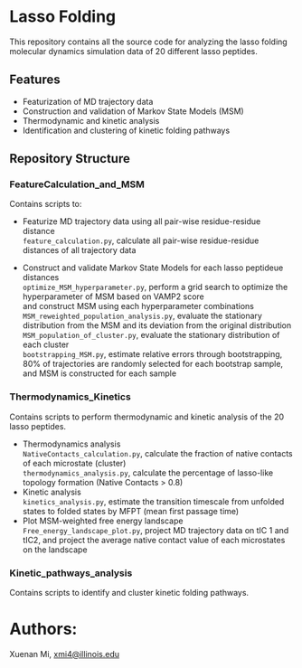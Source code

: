 # Lasso Folding

This repository contains all the source code for analyzing the lasso folding molecular dynamics simulation data of 20 different lasso peptides.

## Features

- Featurization of MD trajectory data
- Construction and validation of Markov State Models (MSM)
- Thermodynamic and kinetic analysis
- Identification and clustering of kinetic folding pathways

## Repository Structure

### FeatureCalculation_and_MSM

Contains scripts to:
- Featurize MD trajectory data using all pair-wise residue-residue distance <br>
  `feature_calculation.py`, calculate all pair-wise residue-residue distances of all trajectory data
  
- Construct and validate Markov State Models for each lasso peptideue distances <br>
  `optimize_MSM_hyperparameter.py`, perform a grid search to optimize the hyperparameter of MSM based on VAMP2 score <br> and construct MSM using each hyperparameter combinations <br>
  `MSM_reweighted_population_analysis.py`,  evaluate the stationary distribution from the MSM and its deviation from the original distribution <br>
  `MSM_population_of_cluster.py`, evaluate the stationary distribution of each cluster <br>
  `bootstrapping_MSM.py`, estimate relative errors through bootstrapping, 80% of trajectories are randomly selected for each bootstrap sample, and MSM is constructed for each sample <br>

### Thermodynamics_Kinetics

Contains scripts to perform thermodynamic and kinetic analysis of the 20 lasso peptides.
- Thermodynamics analysis <br>
  `NativeContacts_calculation.py`, calculate the fraction of native contacts of each microstate (cluster) <br>
  `thermodynamics_analysis.py`, calculate the percentage of lasso-like topology formation (Native Contacts > 0.8)
- Kinetic analysis <br>
  `kinetics_analysis.py`, estimate the transition timescale from unfolded states to folded states by MFPT (mean first passage time)
- Plot MSM-weighted free energy landscape <br>
  `Free_energy_landscape_plot.py`, project MD trajectory data on tIC 1 and tIC2, and project the average native contact value of each microstates on the landscape

### Kinetic_pathways_analysis

Contains scripts to identify and cluster kinetic folding pathways.



# Authors:
Xuenan Mi,
xmi4@illinois.edu
